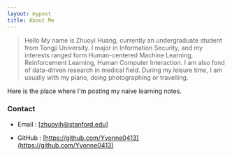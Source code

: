 ```yaml
---
layout: mypost
title: About Me
---
```


> Hello My name is Zhuoyi Huang, currently an undergraduate student from Tongji University. I major in Information Security, and my interests ranged form Human-centered Machine Learning, Reinforcement Learning, Human Computer Interaction. I am also fond of data-driven research in medical field. During my leisure time, I am usually with my piano, doing photographing or travelling.

Here is the place where I'm posting my naive learning notes.

### Contact

- Email : [zhuoyih@stanford.edu]

- GitHub : [https://github.com/Yvonne0413](https://github.com/Yvonne0413)
